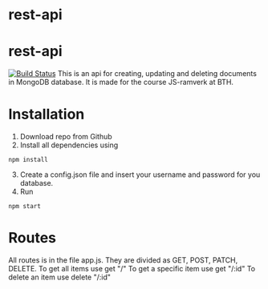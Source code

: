 # rest-api
 
 # rest-api

[![Build Status](https://app.travis-ci.com/sandraKh/jsramverk-backend-api.svg?branch=main)](https://app.travis-ci.com/sandraKh/jsramverk-backend-api)
This is an api for creating, updating and deleting documents in MongoDB database. It is made for the course JS-ramverk at BTH.
# Installation
1. Download repo from Github
2. Install all dependencies using
```
npm install
```
3. Create a config.json file and insert your username and password for you database.
4. Run
```
npm start
```
# Routes
All routes is in the file app.js. They are divided as GET, POST, PATCH, DELETE.
To get all items use get "/"
To get a specific item use get "/:id"
To delete an item use delete "/:id"
